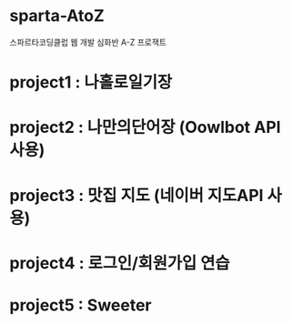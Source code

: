 # sparta-AtoZ
스파르타코딩클럽 웹 개발 심화반 A-Z 프로잭트

# project1 : 나홀로일기장 
# project2 : 나만의단어장 (Oowlbot API 사용)
# project3 : 맛집 지도 (네이버 지도API 사용)
# project4 : 로그인/회원가입 연습
# project5 : Sweeter
